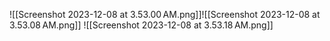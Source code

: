 ![[Screenshot 2023-12-08 at 3.53.00 AM.png]]![[Screenshot 2023-12-08 at 3.53.08 AM.png]]
![[Screenshot 2023-12-08 at 3.53.18 AM.png]]